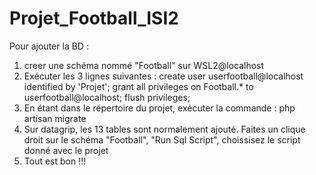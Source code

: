 # Projet_Football_ISI2

Pour ajouter la BD : 
  1) creer une schéma nommé "Football" sur WSL2@localhost
  2)  Exécuter les 3 lignes suivantes : 
            create user userfootball@localhost identified by 'Projet';
            grant all privileges on Football.* to userfootball@localhost;
            flush privileges;
  3) En étant dans le répertoire du projet, exécuter la commande : php artisan migrate 
  4) Sur datagrip, les 13 tables sont normalement ajouté. Faites un clique droit sur le schéma "Football", "Run Sql Script", choissisez le script donné avec le projet
  5) Tout est bon !!!
